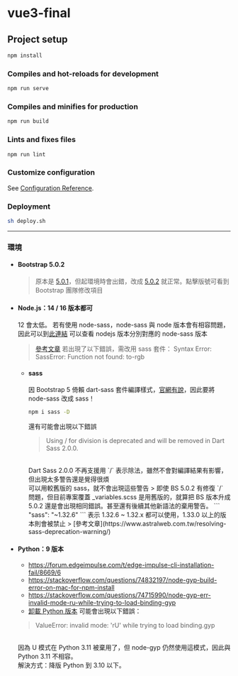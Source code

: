 # vue3-final

## Project setup
```bash
npm install
```

### Compiles and hot-reloads for development
```bash
npm run serve
```

### Compiles and minifies for production
```bash
npm run build
```

### Lints and fixes files
```bash
npm run lint
```

### Customize configuration
See [Configuration Reference](https://cli.vuejs.org/config/).

### Deployment
```bash
sh deploy.sh
```

---

### 環境
- #### Bootstrap 5.0.2
  > 原本是 [5.0.1](https://blog.getbootstrap.com/2021/05/13/bootstrap-5-0-1/)，但起環境時會出錯，改成 [5.0.2](https://blog.getbootstrap.com/2021/06/22/bootstrap-5-0-2/) 就正常。點擊版號可看到 Bootstrap 團隊修改項目
- #### Node.js：14 / 16 版本都可
  12 會太低。
  若有使用 node-sass，node-sass 與 node 版本會有相容問題，因此可以到[此連結](https://www.npmjs.com/package/node-sass) 可以查看 nodejs 版本分別對應的 node-sass 版本
  > [參考文章](https://hackmd.io/@mko123654/S1io-20K9)
  若出現了以下錯誤，需改用 sass 套件：
  > Syntax Error: SassError: Function not found: to-rgb
  - #### sass
    因 Bootstrap 5 倚賴 dart-sass 套件編譯樣式，[官網有說](https://getbootstrap.com/docs/5.1/getting-started/contribute/#sass)，因此要將 node-sass 改成 sass！

    ```bash
    npm i sass -D
    ```
  
    還有可能會出現以下錯誤
    > Using / for division is deprecated and will be removed in Dart Sass 2.0.0.
    <br>
    Dart Sass 2.0.0 不再支援用 `/` 表示除法，雖然不會對編譯結果有影響，但出現太多警告還是覺得很煩 <br>
    可以用較舊版的 sass，就不會出現這些警告
    > 即使 BS 5.0.2 有修復 `/` 問題，但目前專案覆蓋 _variables.scss 是用舊版的，就算把 BS 版本升成 5.0.2 還是會出現相同錯誤。甚至還有後續其他新語法的棄用警告。
    ```
    "sass": "~1.32.6"
    ```
    表示 1.32.6 ~ 1.32.x 都可以使用，1.33.0 以上的版本則會被禁止
    > [參考文章](https://www.astralweb.com.tw/resolving-sass-deprecation-warning/)

- #### Python：9 版本
  - https://forum.edgeimpulse.com/t/edge-impulse-cli-installation-fail/8669/6
  - https://stackoverflow.com/questions/74832197/node-gyp-build-error-on-mac-for-npm-install
  - https://stackoverflow.com/questions/74715990/node-gyp-err-invalid-mode-ru-while-trying-to-load-binding-gyp
  - [卸載 Python 版本](https://www.sysgeek.cn/macos-uninstall-python/)
  可能會出現以下錯誤：
  >  ValueError: invalid mode: 'rU' while trying to load binding.gyp
  <br>
  因為 U 模式在 Python 3.11 被棄用了，但 node-gyp 仍然使用這模式，因此與 Python 3.11 不相容。 <br>
  解決方式：降版 Python 到 3.10 以下。
